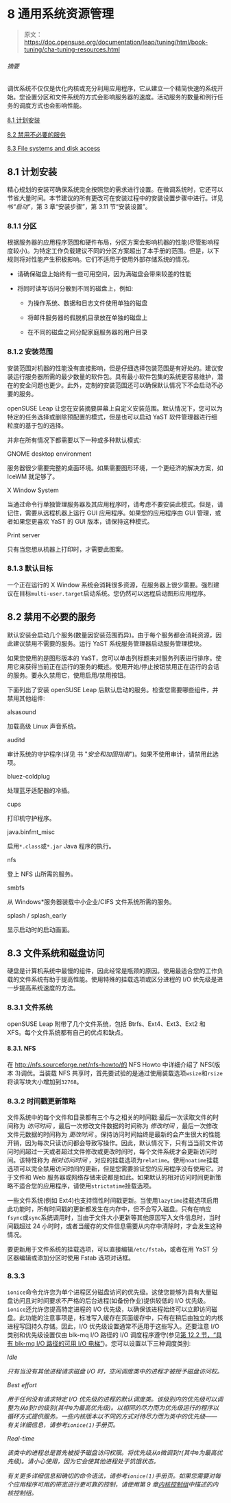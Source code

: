 # 8 通用系统资源管理

> 原文：<https://doc.opensuse.org/documentation/leap/tuning/html/book-tuning/cha-tuning-resources.html>

###### 摘要

调优系统不仅仅是优化内核或充分利用应用程序，它从建立一个精简快速的系统开始。您设置分区和文件系统的方式会影响服务器的速度。活动服务的数量和例行任务的调度方式也会影响性能。

[8.1 计划安装](cha-tuning-resources.html#cha-tuning-resources-installation)

[8.2 禁用不必要的服务](cha-tuning-resources.html#cha-tuning-resources-services)

[8.3 File systems and disk access](cha-tuning-resources.html#cha-tuning-resources-disk)

## 8.1 计划安装

精心规划的安装可确保系统完全按照您的需求进行设置。在微调系统时，它还可以节省大量时间。本节建议的所有更改可在安装过程中的安装设置步骤中进行。详见书“_启动_”，第 3 章“安装步骤”，第 3.11 节“安装设置”。

### 8.1.1 分区

根据服务器的应用程序范围和硬件布局，分区方案会影响机器的性能(尽管影响程度较小)。为特定工作负载建议不同的分区方案超出了本手册的范围。但是，以下规则将对性能产生积极影响。它们不适用于使用外部存储系统的情况。

- 请确保磁盘上始终有一些可用空间，因为满磁盘会带来较差的性能

- 将同时读写访问分散到不同的磁盘上，例如:

  - 为操作系统、数据和日志文件使用单独的磁盘

  - 将邮件服务器的假脱机目录放在单独的磁盘上

  - 在不同的磁盘之间分配家庭服务器的用户目录

### 8.1.2 安装范围

安装范围对机器的性能没有直接影响，但是仔细选择包装范围是有好处的。建议安装运行服务器所需的最少数量的软件包。具有最小软件包集的系统更容易维护，潜在的安全问题也更少。此外，定制的安装范围还可以确保默认情况下不会启动不必要的服务。

openSUSE Leap 让您在安装摘要屏幕上自定义安装范围。默认情况下，您可以为特定的任务选择或删除预配置的模式，但是也可以启动 YaST 软件管理器进行细粒度的基于包的选择。

并非在所有情况下都需要以下一种或多种默认模式:

GNOME desktop environment

服务器很少需要完整的桌面环境。如果需要图形环境，一个更经济的解决方案，如 IceWM 就足够了。

X Window System

当通过命令行单独管理服务器及其应用程序时，请考虑不要安装此模式。但是，请记住，需要从远程机器上运行 GUI 应用程序。如果您的应用程序由 GUI 管理，或者如果您更喜欢 YaST 的 GUI 版本，请保持这种模式。

Print server

只有当您想从机器上打印时，才需要此图案。

### 8.1.3 默认目标

一个正在运行的 X Window 系统会消耗很多资源，在服务器上很少需要。强烈建议在目标`multi-user.target`启动系统。您仍然可以远程启动图形应用程序。

## 8.2 禁用不必要的服务

默认安装会启动几个服务(数量因安装范围而异)。由于每个服务都会消耗资源，因此建议禁用不需要的服务。运行 YaST 系统服务管理器启动服务管理模块。

如果您使用的是图形版本的 YaST，您可以单击列标题来对服务列表进行排序。使用它来获得当前正在运行的服务的概述。使用开始/停止按钮禁用正在运行的会话的服务。要永久禁用它，使用启用/禁用按钮。

下面列出了安装 openSUSE Leap 后默认启动的服务。检查您需要哪些组件，并禁用其他组件:

alsasound

加载高级 Linux 声音系统。

auditd

审计系统的守护程序(详见 书 "_安全和加固指南_")。如果不使用审计，请禁用此选项。

bluez-coldplug

处理蓝牙适配器的冷插。

cups

打印机守护程序。

java.binfmt_misc

启用`*.class`或`*.jar` Java 程序的执行。

nfs

登上 NFS 山所需的服务。

smbfs

从 Windows\*服务器装载中小企业/CIFS 文件系统所需的服务。

splash / splash_early

显示启动时的启动画面。

## 8.3 文件系统和磁盘访问

硬盘是计算机系统中最慢的组件，因此经常是瓶颈的原因。使用最适合您的工作负载的文件系统有助于提高性能。使用特殊的挂载选项或区分进程的 I/O 优先级是进一步提高系统速度的方法。

### 8.3.1 文件系统

openSUSE Leap 附带了几个文件系统，包括 Btrfs、Ext4、Ext3、Ext2 和 XFS。每个文件系统都有自己的优点和缺点。

#### 8.3.1. NFS

在 http://nfs.sourceforge.net/nfs-howto/的 NFS Howto 中详细介绍了 NFS(版本 3)调优。当装载 NFS 共享时，首先要试验的是通过使用装载选项`wsize`和`rsize`将读写块大小增加到`32768`。

### 8.3.2 时间戳更新策略

文件系统中的每个文件和目录都有三个与之相关的时间戳:最后一次读取文件的时间称为 _访问时间_ ，最后一次修改文件数据的时间称为 _修改时间_ ，最后一次修改文件元数据的时间称为 _更改时间_ 。保持访问时间始终是最新的会产生很大的性能开销，因为每次只读访问都会导致写操作。因此，默认情况下，只有当当前文件访问时间超过一天或者超过文件修改或更改时间时，每个文件系统才会更新访问时间。该特性称为 _相对访问时间_ ，对应的挂载选项为`relatime`。使用`noatime`挂载选项可以完全禁用访问时间的更新，但是您需要验证您的应用程序没有使用它。对于文件和 Web 服务器或网络存储来说都是如此。如果默认的相对访问时间更新策略不适合您的应用程序，请使用`strictatime`挂载选项。

一些文件系统(例如 Ext4)也支持惰性时间戳更新。当使用`lazytime`挂载选项启用此功能时，所有时间戳的更新都发生在内存中，但不会写入磁盘。只有在响应`fsync`或`sync`系统调用时，当由于文件大小更新等其他原因写入文件信息时，当时间戳超过 24 小时时，或者当缓存的文件信息需要从内存中清除时，才会发生这种情况。

要更新用于文件系统的挂载选项，可以直接编辑`/etc/fstab`，或者在用 YaST 分区器编辑或添加分区时使用 Fstab 选项对话框。

### 8.3.3

`ionice`命令允许您为单个进程区分磁盘访问的优先级。这使您能够为具有大量磁盘访问且对时间要求不严格的后台进程(如备份作业)提供较低的 I/O 优先级。`ionice`还允许您提高特定进程的 I/O 优先级，以确保该进程始终可以立即访问磁盘。此功能的注意事项是，标准写入缓存在页面缓存中，只有在稍后由独立的内核进程写回持久存储。因此，I/O 优先级设置通常不适用于这些写入。还要注意 I/O 类别和优先级设置仅由 blk-mq I/O 路径的 I/O 调度程序遵守(参见[第 12.2 节，“具有 blk-mq I/O 路径的可用 I/O 电梯”](cha-tuning-io.html#cha-tuning-io-schedulers-blkmq))。您可以设置以下三种调度类别:

_Idle_

_只有当没有其他进程请求磁盘 I/O 时，空闲调度类中的进程才被授予磁盘访问权。_

_Best effort_

_用于任何没有请求特定 I/O 优先级的进程的默认调度类。该级别内的优先级可以调整为从`0`到`7`的级别(其中`0`为最高优先级)。以相同的尽力而为优先级运行的程序以循环方式提供服务。一些内核版本以不同的方式对待尽力而为类中的优先级——有关详细信息，请参考`ionice(1)`手册页。_

_Real-time_

_该类中的进程总是首先被授予磁盘访问权限。将优先级从`0`微调到`7`(其中`0`为最高优先级)。请小心使用，因为它会使其他进程处于饥饿状态。_

*有关更多详细信息和确切的命令语法，请参考`ionice(1)`手册页。如果您需要对每个应用程序可用的带宽进行更可靠的控制，请使用第 9 章[*内核控制组*](cha-tuning-cgroups.html)中描述的内核控制组。*
